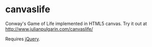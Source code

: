 canvaslife
==========

Conway's Game of Life implemented in HTML5 canvas. Try it out at http://www.julianpulgarin.com/canvaslife/

Requires [jQuery](http://jquery.com/). 
